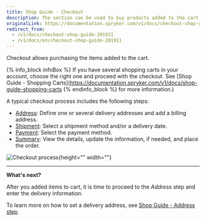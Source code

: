 ```yaml
---
title: Shop Guide - Checkout
description: The section can be used to buy products added to the cart by setting a delivery address, shipment details, a payment method and placing an order.
originalLink: https://documentation.spryker.com/v1/docs/checkout-shop-guide-201911
redirect_from:
  - /v1/docs/checkout-shop-guide-201911
  - /v1/docs/en/checkout-shop-guide-201911
---
```


Checkout allows purchasing the items added to the cart.

{% info_block infoBox %}
If you have several shopping carts in your account, choose the right one and proceed with the checkout. See [Shop Guide - Shopping Carts](https://documentation.spryker.com/v1/docs/shop-guide-shopping-carts
{% endinfo_block %} for more information.)

A typical checkout process includes the following steps:

* [Address](/docs/scos/user/user-guides/201811.0/shop-user-guide/checkout/shop-guide-address-step.html): Define one or several delivery addresses and add a billing address.
* [Shipment](/docs/scos/user/user-guides/201811.0/shop-user-guide/checkout/shop-guide-shipment-step.html): Select a shipment method and/or a delivery date.
* [Payment](/docs/scos/user/user-guides/201811.0/shop-user-guide/checkout/shop-guide-payment-step.html): Select the payment method.
* [Summary](/docs/scos/user/user-guides/201811.0/shop-user-guide/checkout/shop-guide-summary-step.html): View the details, update the information, if needed, and place the order.

![Checkout process](https://spryker.s3.eu-central-1.amazonaws.com/docs/User+Guides/Shop+User+Guides/Checkout/split-delivery-checkout.gif){height="" width=""}
***
**What's next?**

After you added items to cart, it is time to proceed to the *Address* step and enter the delivery information.

To learn more on how to set a delivery address, see [Shop Guide - Address step](/docs/scos/user/user-guides/201811.0/shop-user-guide/checkout/shop-guide-address-step.html).
